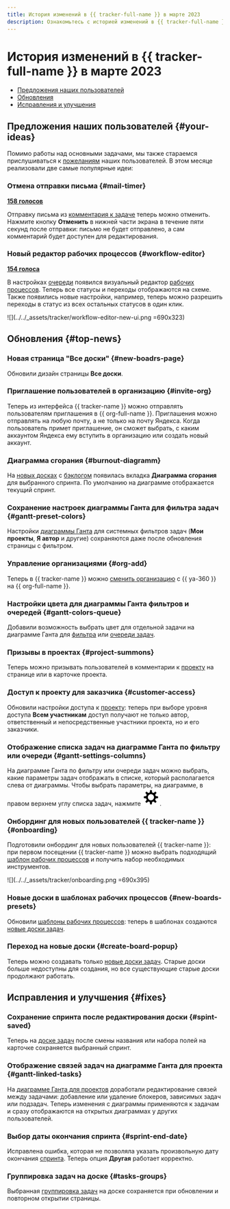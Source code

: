 ```yaml
---
title: История изменений в {{ tracker-full-name }} в марте 2023
description: Ознакомьтесь с историей изменений в {{ tracker-full-name }} за март 2023.
---
```


# История изменений в {{ tracker-full-name }} в марте 2023

* [Предложения наших пользователей](#your-ideas)
* [Обновления](#top-news)
* [Исправления и улучшения](#fixes)

## Предложения наших пользователей {#your-ideas}


Помимо работы над основными задачами, мы также стараемся прислушиваться к [пожеланиям](https://yandex.cloud/ru/features?serviceId=210) наших пользователей. В этом месяце реализовали две самые популярные идеи:


### Отмена отправки письма {#mail-timer}

[**158 голосов**](https://yandex.cloud/ru/features/1843)

Отправку письма из [комментария к задаче](../user/comments.md) теперь можно отменить. Нажмите кнопку **Отменить** в нижней части экрана в течение пяти секунд после отправки: письмо не будет отправлено, а сам комментарий будет доступен для редактирования.

### Новый редактор рабочих процессов {#workflow-editor}

[**154 голоса**](https://yandex.cloud/ru/features/1500)

В настройках [очереди](../queue-intro.md) появился визуальный редактор [рабочих процессов](../manager/create-work-process.md). Теперь все статусы и переходы отображаются на схеме. Также появились новые настройки, например, теперь можно разрешить переходы в статус из всех остальных статусов в один клик.

![](../../_assets/tracker/workflow-editor-new-ui.png =690x323)

## Обновления {#top-news}

### Новая страница "Все доски" {#new-boadrs-page}

Обновили дизайн страницы **Все доски**.


### Приглашение пользователей в организацию {#invite-org}

Теперь из интерфейса {{ tracker-name }} можно отправлять пользователям приглашения в {{ org-full-name }}. Приглашения можно отправлять на любую почту, а не только на почту Яндекса. Когда пользователь примет приглашение, он сможет выбрать, с каким аккаунтом Яндекса ему вступить в организацию или создать новый аккаунт.


### Диаграмма сгорания {#burnout-diagramm}

На [новых досках](../manager/agile-new.md) с [бэклогом](../manager/backlog.md) появилась вкладка **Диаграмма сгорания** для выбранного спринта. По умолчанию на диаграмме отображается текущий спринт.

### Сохранение настроек диаграммы Ганта для фильтра задач {#gantt-preset-colors}

Настройки [диаграммы Ганта](../gantt/search.md) для системных фильтров задач (**Мои проекты**, **Я автор** и другие) сохраняются даже после обновления страницы с фильтром.


### Управление организациями {#org-add}

Теперь в {{ tracker-name }} можно [сменить организацию](../cloud-vs-360.md#reconnect) с {{ ya-360 }} на {{ org-full-name }}.


### Настройки цвета для диаграммы Ганта фильтров и очередей {#gantt-colors-queue}

Добавили возможность выбрать цвет для отдельной задачи на диаграмме Ганта для [фильтра](../gantt/search.md) или [очереди задач](../gantt/queue.md).

### Призывы в проектах {#project-summons}

Теперь можно призывать пользователей в комментарии к [проекту](../manager/project-new.md) на странице или в карточке проекта.

### Доступ к проекту для заказчика {#customer-access}

Обновили настройки доступа к [проекту](../manager/project-new.md): теперь при выборе уровня доступа **Всем участникам** доступ получают не только автор, ответственный и непосредственные участники проекта, но и его заказчики.

### Отображение списка задач на диаграмме Ганта по фильтру или очереди {#gantt-settings-columns}

На диаграмме Ганта по фильтру или очереди задач можно выбрать, какие параметры задач отображать в списке, который располагается слева от диаграммы. Чтобы выбрать параметры, на диаграмме, в правом верхнем углу списка задач, нажмите ![](../../_assets/tracker/svg/settings-old.svg).


### Онбординг для новых пользователей {{ tracker-name }} {#onboarding}

Подготовили онбординг для новых пользователей {{ tracker-name }}: при первом посещении {{ tracker-name }} можно выбрать подходящий [шаблон рабочих процессов](../manager/create-work-process.md) и получить набор необходимых инструментов.

![](../../_assets/tracker/onboarding.png =690x395)



### Новые доски в шаблонах рабочих процессов {#new-boards-presets}

Обновили [шаблоны рабочих процессов](../manager/create-work-process.md): теперь в шаблонах создаются [новые доски задач](../manager/agile-new.md).


### Переход на новые доски {#create-board-popup}

Теперь можно создавать только [новые доски задач](../manager/agile-new.md). Старые доски больше недоступны для создания, но все существующие старые доски продолжают работать.

## Исправления и улучшения {#fixes}

### Сохранение спринта после редактирования доски {#spint-saved}

Теперь на [доске задач](../manager/agile-new.md) после смены названия или набора полей на карточке сохраняется выбранный спринт.

### Отображение связей задач на диаграмме Ганта для проекта {#gantt-linked-tasks}

На [диаграмме Ганта для проектов](../gantt/project.md) доработали редактирование связей между задачами: добавление или удаление блокеров, зависимых задач или подзадач. Теперь изменения с диаграммы применяются к задачам и сразу отображаются на открытых диаграммах у других пользователей.

### Выбор даты окончания спринта {#sprint-end-date}

Исправлена ошибка, которая не позволяла указать произвольную дату окончания [спринта](../manager/create-agile-sprint.md). Теперь опция **Другая** работает корректно.

### Группировка задач на доске {#tasks-groups}

Выбранная [группировка задач](../manager/agile-new-issues.md#group) на доске сохраняется при обновлении и повторном открытии страницы.
